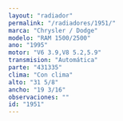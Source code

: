 ```yaml
---
layout: "radiador"
permalink: "/radiadores/1951/"
marca: "Chrysler / Dodge"
modelo: "RAM 1500/2500"
ano: "1995"
motor: "V6 3.9,V8 5.2,5.9"
transmision: "Automática"
parte: "431335"
clima: "Con clima"
alto: "31 5/8"
ancho: "19 3/16"
observaciones: ""
id: "1951"
---
```


